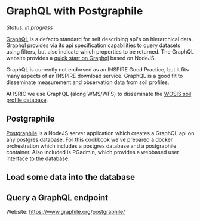 # GraphQL with Postgraphile

*Status: in progress*

[GraphQL](https://graphql.org) is a defacto standard for self describing api's on hierarchical data. Graphql provides via its api specification capabilities to query datasets using filters, but also indicate which properties to be returned. The GraphQL website provides a [quick start on Graphql](https://graphql.org/graphql) based on NodeJS.

GraphQL is currently not endorsed as an INSPIRE Good Practice, but it fits many aspects of an INSPIRE download service. GraphQL is a good fit to disseminate measurement and observation data from soil profiles.

At ISRIC we use GraphQL (along WMS/WFS) to disseminate the [WOSIS soil profile database](https://www.isric.org/explore/wosis).

## Postgraphile

[Postgraphile](https://www.graphile.org/postgraphile/) is a NodeJS server application which creates a GraphQL api on any postgres database. For this cookbook we've prepared a docker orchestration which includes a postgres database and a postgraphile container. Also included is PGadmin, which provides a webbased user interface to the database.

## Load some data into the database

## Query a GraphQL endpoint


Website: https://www.graphile.org/postgraphile/